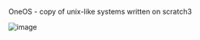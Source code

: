 OneOS - copy of unix-like systems written on scratch3

![image](https://github.com/user-attachments/assets/19ecaa3f-8d6e-4fa8-8557-cac119009fdd)
